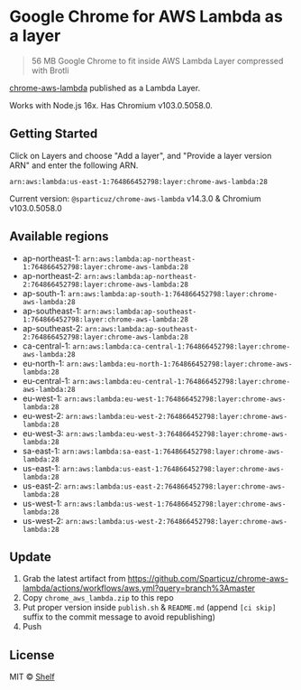 # Google Chrome for AWS Lambda as a layer

> 56 MB Google Chrome to fit inside AWS Lambda Layer compressed with Brotli

[chrome-aws-lambda](https://github.com/Sparticuz/chrome-aws-lambda) published as a Lambda Layer.

Works with Node.js 16x. Has Chromium v103.0.5058.0.

## Getting Started

Click on Layers and choose "Add a layer", and "Provide a layer version
ARN" and enter the following ARN.

```
arn:aws:lambda:us-east-1:764866452798:layer:chrome-aws-lambda:28
```

Current version: `@sparticuz/chrome-aws-lambda` v14.3.0 & Chromium v103.0.5058.0

## Available regions

* ap-northeast-1: `arn:aws:lambda:ap-northeast-1:764866452798:layer:chrome-aws-lambda:28`
* ap-northeast-2: `arn:aws:lambda:ap-northeast-2:764866452798:layer:chrome-aws-lambda:28`
* ap-south-1: `arn:aws:lambda:ap-south-1:764866452798:layer:chrome-aws-lambda:28`
* ap-southeast-1: `arn:aws:lambda:ap-southeast-1:764866452798:layer:chrome-aws-lambda:28`
* ap-southeast-2: `arn:aws:lambda:ap-southeast-2:764866452798:layer:chrome-aws-lambda:28`
* ca-central-1: `arn:aws:lambda:ca-central-1:764866452798:layer:chrome-aws-lambda:28`
* eu-north-1: `arn:aws:lambda:eu-north-1:764866452798:layer:chrome-aws-lambda:28`
* eu-central-1: `arn:aws:lambda:eu-central-1:764866452798:layer:chrome-aws-lambda:28`
* eu-west-1: `arn:aws:lambda:eu-west-1:764866452798:layer:chrome-aws-lambda:28`
* eu-west-2: `arn:aws:lambda:eu-west-2:764866452798:layer:chrome-aws-lambda:28`
* eu-west-3: `arn:aws:lambda:eu-west-3:764866452798:layer:chrome-aws-lambda:28`
* sa-east-1: `arn:aws:lambda:sa-east-1:764866452798:layer:chrome-aws-lambda:28`
* us-east-1: `arn:aws:lambda:us-east-1:764866452798:layer:chrome-aws-lambda:28`
* us-east-2: `arn:aws:lambda:us-east-2:764866452798:layer:chrome-aws-lambda:28`
* us-west-1: `arn:aws:lambda:us-west-1:764866452798:layer:chrome-aws-lambda:28`
* us-west-2: `arn:aws:lambda:us-west-2:764866452798:layer:chrome-aws-lambda:28`


## Update

1. Grab the latest artifact from https://github.com/Sparticuz/chrome-aws-lambda/actions/workflows/aws.yml?query=branch%3Amaster
2. Copy `chrome_aws_lambda.zip` to this repo
3. Put proper version inside `publish.sh` & `README.md` (append `[ci skip]` suffix to the commit message to avoid republishing)
4. Push

## License

MIT © [Shelf](https://shelf.io)
